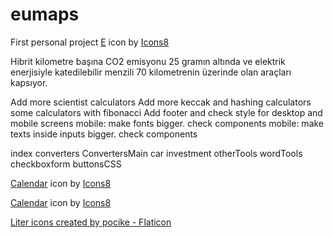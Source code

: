 # eumaps
First personal project
<a target="_blank" href="https://icons8.com/icon/bbnmk5P3BpWc/e">E</a> icon by <a target="_blank" href="https://icons8.com">Icons8</a>

Hibrit
kilometre başına CO2 emisyonu 25 gramın altında ve elektrik enerjisiyle katedilebilir menzili 70 kilometrenin üzerinde olan araçları kapsıyor.

Add more scientist calculators
Add more keccak and hashing calculators
some calculators with fibonacci 
Add footer and check style for desktop and mobile screens
mobile: make fonts bigger. check components
mobile: make texts inside inputs bigger. check components

index
converters
ConvertersMain
car
investment
otherTools
wordTools
checkboxform
buttonsCSS


<a target="_blank" href="https://icons8.com/icon/xOiIkQtdbcaI/calendar">Calendar</a> icon by <a target="_blank" href="https://icons8.com">Icons8</a>


<a target="_blank" href="https://icons8.com/icon/xOiIkQtdbcaI/calendar">Calendar</a> icon by <a target="_blank" href="https://icons8.com">Icons8</a>

<a href="https://www.flaticon.com/free-icons/liter" title="liter icons">Liter icons created by pocike - Flaticon</a>


